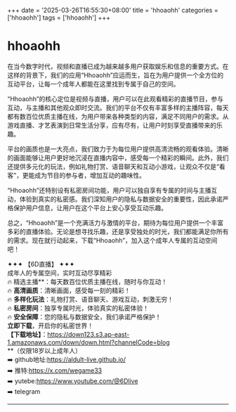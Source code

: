 +++
date = '2025-03-26T16:55:30+08:00'
title = 'hhoaohh'
categories = ['hhoaohh']
tags = ['hhoaohh']
+++

# hhoaohh

在当今数字时代，视频和直播已成为越来越多用户获取娱乐和信息的重要方式。在这样的背景下，我们的应用“Hhoaohh”应运而生，旨在为用户提供一个全方位的互动平台，让每一个成年人都能在这里找到专属于自己的空间。

“Hhoaohh”的核心定位是视频与直播，用户可以在此观看精彩的直播节目，参与互动，与主播和其他观众即时交流。我们的平台不仅有丰富多样的主播阵容，每天都有数百位优质主播在线，为用户带来各种类型的内容，满足不同用户的需求。从游戏直播、才艺表演到日常生活分享，应有尽有，让用户时刻享受直播带来的乐趣。

平台的画质也是一大亮点，我们致力于为每位用户提供高清流畅的观看体验。清晰的画面能够让用户更好地沉浸在直播内容中，感受每一个精彩的瞬间。此外，我们还提供多元化的玩法，例如礼物打赏、语音聊天和互动小游戏，让观众不仅是“看客”，更能成为节目的参与者，增加互动的趣味性。

“Hhoaohh”还特别设有私密房间功能，用户可以独自享有专属的时间与主播互动，体验到真实的私密感。我们深知用户的隐私与数据安全的重要性，因此承诺严格保护用户信息，让用户在这个平台上安心享受互动乐趣。

总之，“Hhoaohh”是一个充满活力与激情的平台，期待为每位用户提供一个丰富多彩的直播体验。无论是想寻找乐趣，还是享受独处的时光，我们都能满足你所有的需求。现在就行动起来，下载“Hhoaohh”，加入这个成年人专属的互动空间吧！

✦✦✦ 【6D直播】 ✦✦✦  
成年人的专属空间，实时互动尽享精彩  
🔥 精选主播**：每天数百位优质主播在线，随时与你互动！  
🔥 **高清画质**：清晰画面，感受每一刻的精彩！  
🔥 **多样化玩法**：礼物打赏、语音聊天、游戏互动，刺激无穷！  
🔥 **私密房间**：独享专属时光，体验真实的私密体验！  
🔥 **安全保障**：您的隐私与数据安全，我们承诺严格保护！  
**立即下载**，开启你的私密世界！  
**【下载地址】**：https://down123.s3.ap-east-1.amazonaws.com/down/down.html?channelCode=blog  
**（仅限18岁以上成年人）  
➡️ github地址:https://aldult-live.github.io/  
➡️ 推特:https://x.com/wegame33  
➡️ yutebe:https://www.youtube.com/@6Dlive  
➡️ telegram  

---
